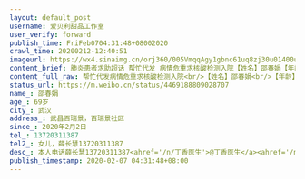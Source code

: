 ```yaml
---
layout: default_post
username: 爱贝利甜品工作室
user_verify: forward
publish_time: FriFeb0704:31:48+08002020
crawl_time: 20200212-12:40:51
imageurl: https://wx4.sinaimg.cn/orj360/005VmqqAgy1gbnc61uq8zj30u01400ur.jpg
content_brief: 肺炎患者求助超话 帮忙代发 病情危重求核酸检测入院【姓名】邵春娟【年龄】69岁【所在城市】武汉【所在小区、社区】武昌百瑞景，百瑞景社区【患病时间】2020年2月2日【联系方式】13720311387【其他紧急联系人】女儿，薛长慧13720311387【病情描述】 本人电话：薛长慧13720311387@丁香医生 ...全文
content_full_raw: 帮忙代发病情危重求核酸检测入院<br/>【姓名】邵春娟<br/>【年龄】69岁<br/>【所在城市】武汉<br/>【所在小区、社区】武昌百瑞景，百瑞景社区<br/>【患病时间】2020年2月2日<br/>【联系方式】13720311387<br/>【其他紧急联系人】女儿，薛长慧13720311387<br/>【病情描述】本人电话：薛长慧13720311387<br/><ahref='/n/丁香医生'>@丁香医生</a><ahref='/n/nCoV支援'>@nCoV支援</a><ahref='/n/人民日报'>@人民日报</a><ahref='/n/星座风水命理'>@星座风水命理</a><ahref='/n/人民网'>@人民网</a><ahref='/n/爱搞机的小nv孩'>@爱搞机的小nv孩</a><ahref='/n/凯雷'>@凯雷</a><ahref='/n/老陶在路上'>@老陶在路上</a><ahref="https://m.weibo.cn/search?containerid=231522type%3D1%26t%3D10%26q%3D%23%E6%AD%A6%E6%B1%89%E5%8A%A0%E6%B2%B9%23"data-hide=""><spanclass="surl-text">#武汉加油#</span></a><ahref="https://m.weibo.cn/search?containerid=231522type%3D1%26t%3D10%26q%3D%23%E6%8A%97%E5%87%BB%E6%96%B0%E5%9E%8B%E8%82%BA%E7%82%8E%E7%AC%AC%E4%B8%80%E7%BA%BF%23&extparam=%23%E6%8A%97%E5%87%BB%E6%96%B0%E5%9E%8B%E8%82%BA%E7%82%8E%E7%AC%AC%E4%B8%80%E7%BA%BF%23"data-hide=""><spanclass="surl-text">#抗击新型肺炎第一线#</span></a>我的母亲邵春娟69岁，和我们一家三口一起生活，有高血压，家住武汉市武昌区宝通寺路百瑞景五期。近几天持续发烧38.5度，咳嗽胸闷，已无法进食走路，2月6日中午在中南路片区武锅社区医院CT显示已大面积感染，双肺毛玻璃状改造，医生明确说应是冠状病毒肺炎，但是要等核酸检测试剂盒排队，起码要5天，等拿到核酸检测结果还要等数天再住院治疗。目前情况已经特别危急，如果走流程恐怕早已不测，求助尽快做核酸入院治疗或尽快按疑似重症隔离。现在一家四口在一起，很担心母亲安危和年幼的孩子感染风险，求万能的朋友圈帮助，救救我们！[抱拳][抱拳][抱拳]
status_url: https://m.weibo.cn/status/4469188809028707
name_: 邵春娟
age_: 69岁
city_: 武汉
address_: 武昌百瑞景，百瑞景社区
since_: 2020年2月2日
tel_: 13720311387
tel2_: 女儿，薛长慧13720311387
desc_: 本人电话薛长慧13720311387<ahref='/n/丁香医生'>@丁香医生</a><ahref='/n/nCoV支援'>@nCoV支援</a><ahref='/n/人民日报'>@人民日报</a><ahref='/n/星座风水命理'>@星座风水命理</a><ahref='/n/人民网'>@人民网</a><ahref='/n/爱搞机的小nv孩'>@爱搞机的小nv孩</a><ahref='/n/凯雷'>@凯雷</a><ahref='/n/老陶在路上'>@老陶在路上</a><ahref="https//m.weibo.cn/search?containerid=231522type%3D1%26t%3D10%26q%3D%23%E6%AD%A6%E6%B1%89%E5%8A%A0%E6%B2%B9%23"data-hide=""><spanclass="surl-text">#武汉加油#</span></a><ahref="https//m.weibo.cn/search?containerid=231522type%3D1%26t%3D10%26q%3D%23%E6%8A%97%E5%87%BB%E6%96%B0%E5%9E%8B%E8%82%BA%E7%82%8E%E7%AC%AC%E4%B8%80%E7%BA%BF%23&extparam=%23%E6%8A%97%E5%87%BB%E6%96%B0%E5%9E%8B%E8%82%BA%E7%82%8E%E7%AC%AC%E4%B8%80%E7%BA%BF%23"data-hide=""><spanclass="surl-text">#抗击新型肺炎第一线#</span></a>我的母亲邵春娟69岁，和我们一家三口一起生活，有高血压，家住武汉市武昌区宝通寺路百瑞景五期。近几天持续发烧38.5度，咳嗽胸闷，已无法进食走路，2月6日中午在中南路片区武锅社区医院CT显示已大面积感染，双肺毛玻璃状改造，医生明确说应是冠状病毒肺炎，但是要等核酸检测试剂盒排队，起码要5天，等拿到核酸检测结果还要等数天再住院治疗。目前情况已经特别危急，如果走流程恐怕早已不测，求助尽快做核酸入院治疗或尽快按疑似重症隔离。现在一家四口在一起，很担心母亲安危和年幼的孩子感染风险，求万能的朋友圈帮助，救救我们！[抱拳][抱拳][抱拳]
publish_timestamp: 2020-02-07 04:31:48+08:00
---
```

